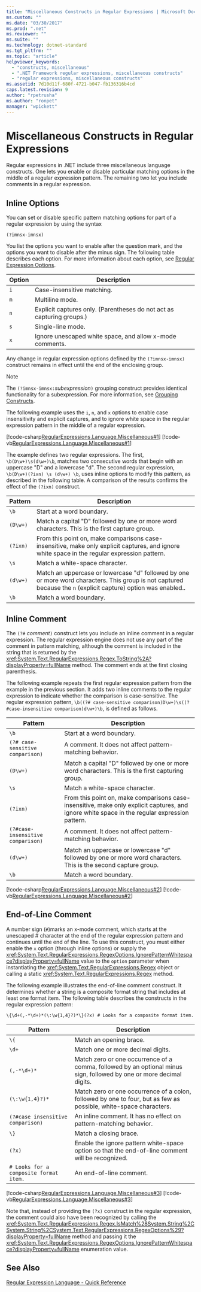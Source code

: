 ```yaml
---
title: "Miscellaneous Constructs in Regular Expressions | Microsoft Docs"
ms.custom: ""
ms.date: "03/30/2017"
ms.prod: ".net"
ms.reviewer: ""
ms.suite: ""
ms.technology: dotnet-standard
ms.tgt_pltfrm: ""
ms.topic: "article"
helpviewer_keywords: 
  - "constructs, miscellaneous"
  - ".NET Framework regular expressions, miscellaneous constructs"
  - "regular expressions, miscellaneous constructs"
ms.assetid: 7d10d11f-680f-4721-b047-fb136316b4cd
caps.latest.revision: 9
author: "rpetrusha"
ms.author: "ronpet"
manager: "wpickett"
---
```

# Miscellaneous Constructs in Regular Expressions
Regular expressions in .NET include three miscellaneous language constructs. One lets you enable or disable particular matching options in the middle of a regular expression pattern. The remaining two let you include comments in a regular expression.  
  
## Inline Options  
 You can set or disable specific pattern matching options for part of a regular expression by using the syntax  
  
```  
(?imnsx-imnsx)  
```  
  
 You list the options you want to enable after the question mark, and the options you want to disable after the minus sign. The following table describes each option. For more information about each option, see [Regular Expression Options](../../../docs/standard/base-types/regular-expression-options.md).  
  
|Option|Description|  
|------------|-----------------|  
|`i`|Case-insensitive matching.|  
|`m`|Multiline mode.|  
|`n`|Explicit captures only. (Parentheses do not act as capturing groups.)|  
|`s`|Single-line mode.|  
|`x`|Ignore unescaped white space, and allow x-mode comments.|  
  
 Any change in regular expression options defined by the `(?imnsx-imnsx)` construct remains in effect until the end of the enclosing group.  
  
> [!NOTE]
>  The `(?imnsx-imnsx:`*subexpression*`)` grouping construct provides identical functionality for a subexpression. For more information, see [Grouping Constructs](../../../docs/standard/base-types/grouping-constructs-in-regular-expressions.md).  
  
 The following example uses the `i`, `n`, and `x` options to enable case insensitivity and explicit captures, and to ignore white space in the regular expression pattern in the middle of a regular expression.  
  
 [!code-csharp[RegularExpressions.Language.Miscellaneous#1](../../../samples/snippets/csharp/VS_Snippets_CLR/regularexpressions.language.miscellaneous/cs/miscellaneous1.cs#1)]
 [!code-vb[RegularExpressions.Language.Miscellaneous#1](../../../samples/snippets/visualbasic/VS_Snippets_CLR/regularexpressions.language.miscellaneous/vb/miscellaneous1.vb#1)]  
  
 The example defines two regular expressions. The first, `\b(D\w+)\s(d\w+)\b`, matches two consecutive words that begin with an uppercase "D" and a lowercase "d". The second regular expression, `\b(D\w+)(?ixn) \s (d\w+) \b`, uses inline options to modify this pattern, as described in the following table. A comparison of the results confirms the effect of the `(?ixn)` construct.  
  
|Pattern|Description|  
|-------------|-----------------|  
|`\b`|Start at a word boundary.|  
|`(D\w+)`|Match a capital "D" followed by one or more word characters. This is the first capture group.|  
|`(?ixn)`|From this point on, make comparisons case-insensitive, make only explicit captures, and ignore white space in the regular expression pattern.|  
|`\s`|Match a white-space character.|  
|`(d\w+)`|Match an uppercase or lowercase "d" followed by one or more word characters. This group is not captured because the `n` (explicit capture) option was enabled..|  
|`\b`|Match a word boundary.|  
  
## Inline Comment  
 The `(?#` *comment*`)` construct lets you include an inline comment in a regular expression. The regular expression engine does not use any part of the comment in pattern matching, although the comment is included in the string that is returned by the <xref:System.Text.RegularExpressions.Regex.ToString%2A?displayProperty=fullName> method. The comment ends at the first closing parenthesis.  
  
 The following example repeats the first regular expression pattern from the example in the previous section. It adds two inline comments to the regular expression to indicate whether the comparison is case-sensitive. The regular expression pattern, `\b((?# case-sensitive comparison)D\w+)\s((?#case-insensitive comparison)d\w+)\b`, is defined as follows.  
  
|Pattern|Description|  
|-------------|-----------------|  
|`\b`|Start at a word boundary.|  
|`(?# case-sensitive comparison)`|A comment. It does not affect pattern-matching behavior.|  
|`(D\w+)`|Match a capital "D" followed by one or more word characters. This is the first capturing group.|  
|`\s`|Match a white-space character.|  
|`(?ixn)`|From this point on, make comparisons case-insensitive, make only explicit captures, and ignore white space in the regular expression pattern.|  
|`(?#case-insensitive comparison)`|A comment. It does not affect pattern-matching behavior.|  
|`(d\w+)`|Match an uppercase or lowercase "d" followed by one or more word characters. This is the second capture group.|  
|`\b`|Match a word boundary.|  
  
 [!code-csharp[RegularExpressions.Language.Miscellaneous#2](../../../samples/snippets/csharp/VS_Snippets_CLR/regularexpressions.language.miscellaneous/cs/miscellaneous2.cs#2)]
 [!code-vb[RegularExpressions.Language.Miscellaneous#2](../../../samples/snippets/visualbasic/VS_Snippets_CLR/regularexpressions.language.miscellaneous/vb/miscellaneous2.vb#2)]  
  
## End-of-Line Comment  
 A number sign (`#`)marks an x-mode comment, which starts at the unescaped # character at the end of the regular expression pattern and continues until the end of the line. To use this construct, you must either enable the `x` option (through inline options) or supply the <xref:System.Text.RegularExpressions.RegexOptions.IgnorePatternWhitespace?displayProperty=fullName> value to the `option` parameter when instantiating the <xref:System.Text.RegularExpressions.Regex> object or calling a static <xref:System.Text.RegularExpressions.Regex> method.  
  
 The following example illustrates the end-of-line comment construct. It determines whether a string is a composite format string that includes at least one format item. The following table describes the constructs in the regular expression pattern:  
  
 `\{\d+(,-*\d+)*(\:\w{1,4}?)*\}(?x) # Looks for a composite format item.`  
  
|Pattern|Description|  
|-------------|-----------------|  
|`\{`|Match an opening brace.|  
|`\d+`|Match one or more decimal digits.|  
|`(,-*\d+)*`|Match zero or one occurrence of a comma, followed by an optional minus sign, followed by one or more decimal digits.|  
|`(\:\w{1,4}?)*`|Match zero or one occurrence of a colon, followed by one to four, but as few as possible, white-space characters.|  
|`(?#case insensitive comparison)`|An inline comment. It has no effect on pattern-matching behavior.|  
|`\}`|Match a closing brace.|  
|`(?x)`|Enable the ignore pattern white-space option so that the end-of-line comment will be recognized.|  
|`# Looks for a composite format item.`|An end-of-line comment.|  
  
 [!code-csharp[RegularExpressions.Language.Miscellaneous#3](../../../samples/snippets/csharp/VS_Snippets_CLR/regularexpressions.language.miscellaneous/cs/miscellaneous3.cs#3)]
 [!code-vb[RegularExpressions.Language.Miscellaneous#3](../../../samples/snippets/visualbasic/VS_Snippets_CLR/regularexpressions.language.miscellaneous/vb/miscellaneous3.vb#3)]  
  
 Note that, instead of providing the `(?x)` construct in the regular expression, the comment could also have been recognized by calling the <xref:System.Text.RegularExpressions.Regex.IsMatch%28System.String%2CSystem.String%2CSystem.Text.RegularExpressions.RegexOptions%29?displayProperty=fullName> method and passing it the <xref:System.Text.RegularExpressions.RegexOptions.IgnorePatternWhitespace?displayProperty=fullName> enumeration value.  
  
## See Also  
 [Regular Expression Language - Quick Reference](../../../docs/standard/base-types/regular-expression-language-quick-reference.md)